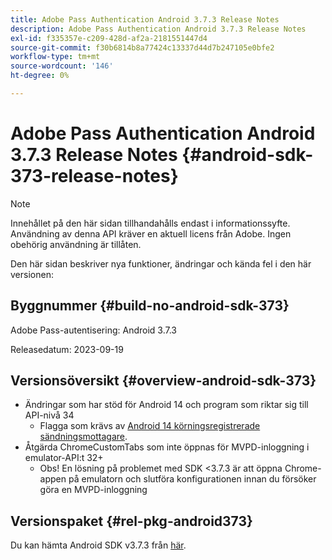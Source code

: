 ```yaml
---
title: Adobe Pass Authentication Android 3.7.3 Release Notes
description: Adobe Pass Authentication Android 3.7.3 Release Notes
exl-id: f335357e-c209-428d-af2a-2181551447d4
source-git-commit: f30b6814b8a77424c13337d44d7b247105e0bfe2
workflow-type: tm+mt
source-wordcount: '146'
ht-degree: 0%

---
```


# Adobe Pass Authentication Android 3.7.3 Release Notes {#android-sdk-373-release-notes}

>[!NOTE]
>
>Innehållet på den här sidan tillhandahålls endast i informationssyfte. Användning av denna API kräver en aktuell licens från Adobe. Ingen obehörig användning är tillåten.

Den här sidan beskriver nya funktioner, ändringar och kända fel i den här versionen:

## Byggnummer {#build-no-android-sdk-373}

Adobe Pass-autentisering: Android 3.7.3

Releasedatum: 2023-09-19



## Versionsöversikt {#overview-android-sdk-373}

* Ändringar som har stöd för Android 14 och program som riktar sig till API-nivå 34
   * Flagga som krävs av [Android 14 körningsregistrerade sändningsmottagare](https://developer.android.com/about/versions/14/behavior-changes-14#runtime-receivers-exported).
* Åtgärda ChromeCustomTabs som inte öppnas för MVPD-inloggning i emulator-API:t 32+
   * Obs! En lösning på problemet med SDK &lt;3.7.3 är att öppna Chrome-appen på emulatorn och slutföra konfigurationen innan du försöker göra en MVPD-inloggning


## Versionspaket {#rel-pkg-android373}

Du kan hämta Android SDK v3.7.3 från [här](https://tve.zendesk.com/hc/en-us/articles/204963219-Android-Native-AccessEnabler-Library).
